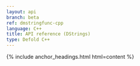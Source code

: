 ```yaml
---
layout: api
branch: beta
ref: dmstringfunc-cpp
language: C++
title: API reference (DStrings)
type: Defold C++
---
```

{% include anchor_headings.html html=content %}